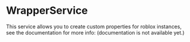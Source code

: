 # WrapperService

This service allows you to create custom properties for roblox instances, see the documentation for more info: (documentation is not available yet.)